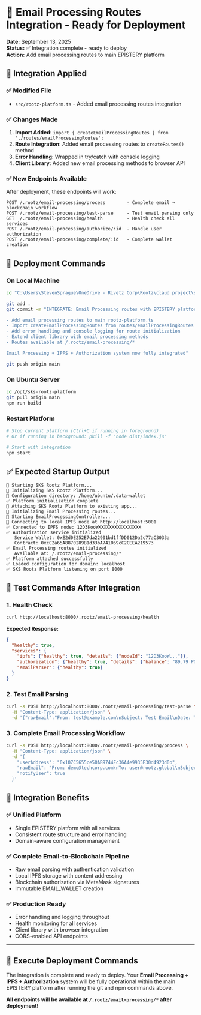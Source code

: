 # 🔧 Email Processing Routes Integration - Ready for Deployment

**Date:** September 13, 2025  
**Status:** ✅ Integration complete - ready to deploy  
**Action:** Add email processing routes to main EPISTERY platform  

## 🎯 **Integration Applied**

### **✅ Modified File**
- `src/rootz-platform.ts` - Added email processing routes integration

### **✅ Changes Made**
1. **Import Added**: `import { createEmailProcessingRoutes } from './routes/emailProcessingRoutes';`
2. **Route Integration**: Added email processing routes to `createRoutes()` method
3. **Error Handling**: Wrapped in try/catch with console logging
4. **Client Library**: Added new email processing methods to browser API

### **✅ New Endpoints Available**
After deployment, these endpoints will work:
```
POST /.rootz/email-processing/process        - Complete email → blockchain workflow
POST /.rootz/email-processing/test-parse     - Test email parsing only  
GET  /.rootz/email-processing/health         - Health check all services
POST /.rootz/email-processing/authorize/:id  - Handle user authorization
POST /.rootz/email-processing/complete/:id   - Complete wallet creation
```

## 🚀 **Deployment Commands**

### **On Local Machine**
```bash
cd "C:\Users\StevenSprague\OneDrive - Rivetz Corp\Rootz\claud project\sks-rootz-platform"

git add .
git commit -m "INTEGRATE: Email Processing routes with EPISTERY platform

- Add email processing routes to main rootz-platform.ts
- Import createEmailProcessingRoutes from routes/emailProcessingRoutes
- Add error handling and console logging for route initialization  
- Extend client library with email processing methods
- Routes available at /.rootz/email-processing/* 

Email Processing + IPFS + Authorization system now fully integrated"

git push origin main
```

### **On Ubuntu Server**
```bash
cd /opt/sks-rootz-platform
git pull origin main
npm run build
```

### **Restart Platform**
```bash
# Stop current platform (Ctrl+C if running in foreground)
# Or if running in background: pkill -f "node dist/index.js"

# Start with integration
npm start
```

## ✅ **Expected Startup Output**

```
🚀 Starting SKS Rootz Platform...
🔧 Initializing SKS Rootz Platform...
📁 Configuration directory: /home/ubuntu/.data-wallet
✅ Platform initialization complete
🔗 Attaching SKS Rootz Platform to existing app...
🔧 Initializing Email Processing routes...
🚀 Starting EmailProcessingController...
🔌 Connecting to local IPFS node at http://localhost:5001
✅ Connected to IPFS node: 12D3KooWXXXXXXXXXXXXXXXX
✅ Authorization service initialized
   Service Wallet: 0xE2d0E252E7da22901bd1ffDD012Da2c77aC3033a
   Contract: 0xcC2a65A8870289B1d33bA741069cC2CEEA219573
✅ Email Processing routes initialized
   Available at: /.rootz/email-processing/*
✅ Platform attached successfully
✅ Loaded configuration for domain: localhost
✅ SKS Rootz Platform listening on port 8000
```

## 🧪 **Test Commands After Integration**

### **1. Health Check**
```bash
curl http://localhost:8000/.rootz/email-processing/health
```

**Expected Response:**
```json
{
  "healthy": true,
  "services": {
    "ipfs": {"healthy": true, "details": {"nodeId": "12D3KooW..."}},
    "authorization": {"healthy": true, "details": {"balance": "89.79 POL"}},
    "emailParser": {"healthy": true}
  }
}
```

### **2. Test Email Parsing**
```bash
curl -X POST http://localhost:8000/.rootz/email-processing/test-parse \
  -H "Content-Type: application/json" \
  -d '{"rawEmail":"From: test@example.com\nSubject: Test Email\nDate: Thu, 13 Sep 2025 10:30:00 -0400\n\nThis is a test email for parsing verification."}'
```

### **3. Complete Email Processing Workflow**
```bash
curl -X POST http://localhost:8000/.rootz/email-processing/process \
  -H "Content-Type: application/json" \
  -d '{
    "userAddress": "0x107C5655ce50AB9744Fc36A4e9935E30d4923d0b",
    "rawEmail": "From: demo@techcorp.com\nTo: user@rootz.global\nSubject: Test Email for DATA_WALLET Creation\nDate: Thu, 13 Sep 2025 10:30:00 -0400\n\nThis email tests the complete Email Processing + IPFS + Authorization workflow for blockchain wallet creation.",
    "notifyUser": true
  }'
```

## 🎯 **Integration Benefits**

### **✅ Unified Platform**
- Single EPISTERY platform with all services
- Consistent route structure and error handling
- Domain-aware configuration management

### **✅ Complete Email-to-Blockchain Pipeline**
- Raw email parsing with authentication validation
- Local IPFS storage with content addressing  
- Blockchain authorization via MetaMask signatures
- Immutable EMAIL_WALLET creation

### **✅ Production Ready**
- Error handling and logging throughout
- Health monitoring for all services
- Client library with browser integration
- CORS-enabled API endpoints

---

## 🚀 **Execute Deployment Commands**

The integration is complete and ready to deploy. Your **Email Processing + IPFS + Authorization** system will be fully operational within the main EPISTERY platform after running the git and npm commands above.

**All endpoints will be available at `/.rootz/email-processing/*` after deployment!**
